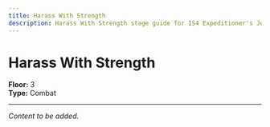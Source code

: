 ```yaml
---
title: Harass With Strength
description: Harass With Strength stage guide for IS4 Expeditioner's Joklumarkar
---
```


# Harass With Strength

**Floor:** 3  
**Type:** Combat  

---

*Content to be added.*
